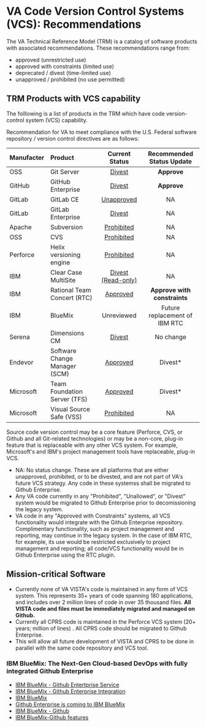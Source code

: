 # VA Code Version Control Systems (VCS):  Recommendations

The VA Technical Reference Model (TRM) is a catalog of software products with associated recommendations.  These recommendations range from: 
* approved (unrestricted use)
* approved with constraints (limited use)
* deprecated / divest (time-limited use) 
* unapproved /  prohibited (no use permitted)

## TRM Products with VCS capability
The folllowing is a list of products in the TRM which have code version-control system  (VCS) capability.

Recommendation for VA to meet compliance with the U.S. Federal software repository / version control directives are as follows:

| Manufacter | Product  | Current <br> Status |Recommended<br> Status Update |
|:------- |:------- |:------:|:-------:|
| OSS | Git Server | [Divest](http://www.va.gov/TRM/ToolPage.asp?tid=6396) | __Approve__ |
| GitHub | GitHub Enterprise | [Divest](http://www.va.gov/TRM/ToolPage.asp?tid=9533#) | __Approve__ |
| GitLab | GitLab CE | [Unapproved](http://www.va.gov/TRM/ToolPage.asp?tid=9580) | NA  |
| GitLab | GitLab Enterprise | [Divest](http://www.va.gov/TRM/ToolPage.asp?tid=9463#) | NA|
| Apache | Subversion | [Prohibited](http://www.va.gov/TRM/ToolPage.asp?tid=6573) | NA |
| OSS | CVS | [Prohibited](http://www.va.gov/TRM/ToolPage.asp?tid=194) | NA |
| Perforce | Helix versioning engine | [Prohibited](http://www.va.gov/TRM/ToolPage.asp?tid=268) | NA | 
| IBM | Clear Case MultiSite | [Divest (Read-only)](http://www.va.gov/TRM/ToolPage.asp?tid=39#) | NA | 
| IBM | Rational Team Concert (RTC) | [Approved](http://www.va.gov/TRM/ToolPage.asp?tid=5085#) |   __Approve with constraints__|
| IBM | BlueMix | Unreviewed |  Future replacement of IBM RTC |
| Serena | Dimensions CM | [Divest](http://www.va.gov/TRM/ToolPage.asp?tid=5136#) | No change |
| Endevor | Software Change Manager (SCM) | [Approved](http://www.va.gov/TRM/ToolPage.asp?tid=9481#) |  Divest* |
| Microsoft | Team Foundation Server (TFS) | [Approved](http://www.va.gov/TRM/ToolPage.asp?tid=5668#) | Divest* |
| Microsoft | Visual Source Safe (VSS) | [Prohibited](http://www.va.gov/TRM/ToolPage.asp?tid=5669) | NA |

Source code version control may be a core feature (Perforce, CVS, or Github and all Git-related technologies) or may be a non-core, plug-in feature that is replaceable with any other VCS system. For example,  Microsoft's and IBM's project management tools have replaceable, plug-in VCS.

* NA:  No status change.  These are  all platforms that are either unapproved, prohibited, or to be divested, and are not part of VA's future VCS strategy. Any code in these systemss shall be migrated to Github Enterprise.
* Any VA code currently in any "Prohibited", "Unallowed",  or "Divest" system would be migrated to Github Enterprise prior to decomissioning the legacy system.
* VA code in any "Approved with Constraints" systems,  all VCS functionality would integrate with the Github Enterprise repository. Complimentary functionality, such as project management and reporting, may continue in the legacy system. In the case of IBM RTC, for example, its use would be restricted exclusively to project management and reporting; all code/VCS functionality would be in Github Enterprise using the RTC plugin.


## Mission-critical Software
* Currently none of VA VISTA's code is maintained in any form of VCS system. This represents 35+ years of code spanning 180 applications, and includes over 2 million lines of code in over 35 thousand files. __All VISTA code and files must be immediately migrated and managed on Github.__
* Currently all CPRS code is maintained in the Perforce VCS system (20+ years; million of lines) . All CPRS code should be migrated to Github Enterprise.
* This will allow all future development of VISTA and CPRS to be done in parallel with the same code repository and VCS tool.


### IBM BlueMix: The Next-Gen Cloud-based DevOps with fully integrated Github Enterprise
* [IBM BlueMix - Github Entertprise Service](https://developer.ibm.com/bluemix/2016/02/22/github-enterprise-service)
* [IBM BlueMix - Github Enterprise Integration](https://developer.ibm.com/bluemix/2016/06/16/github-enterprise-hosted-service-on-bluemix)
* [IBM BlueMix](https://github.com/IBM-Bluemix)
* [Github Enterprise is coming to IBM BlueMix](http://www.infoworld.com/article/3036123/application-development/github-enterprise-is-coming-to-ibms-bluemix.html)
* [IBM BlueMix - Github](https://hub.jazz.net/docs/git)
* [IBM BlueMix-Github features](https://hub.jazz.net/features)

